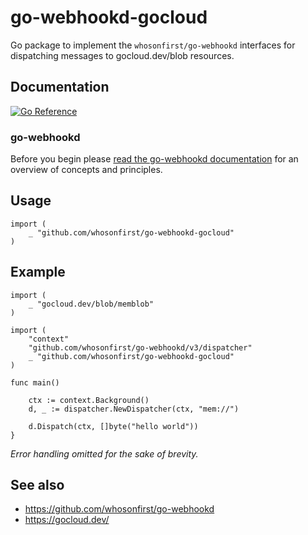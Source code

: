 # go-webhookd-gocloud

Go package to implement the `whosonfirst/go-webhookd` interfaces for dispatching messages to gocloud.dev/blob resources.

## Documentation

[![Go Reference](https://pkg.go.dev/badge/github.com/whosonfirst/go-webhookd-gocloud.svg)](https://pkg.go.dev/github.com/whosonfirst/go-webhookd-gocloud)

### go-webhookd

Before you begin please [read the go-webhookd documentation](https://github.com/whosonfirst/go-webhookd/blob/master/README.md) for an overview of concepts and principles.

## Usage

```
import (
	_ "github.com/whosonfirst/go-webhookd-gocloud"
)
```

## Example

```
import (
	_ "gocloud.dev/blob/memblob"
)

import (
	"context"
	"github.com/whosonfirst/go-webhookd/v3/dispatcher"
	_ "github.com/whosonfirst/go-webhookd-gocloud"
)

func main()

	ctx := context.Background()          
	d, _ := dispatcher.NewDispatcher(ctx, "mem://")
	
	d.Dispatch(ctx, []byte("hello world"))
}	
```

_Error handling omitted for the sake of brevity._

## See also

* https://github.com/whosonfirst/go-webhookd
* https://gocloud.dev/